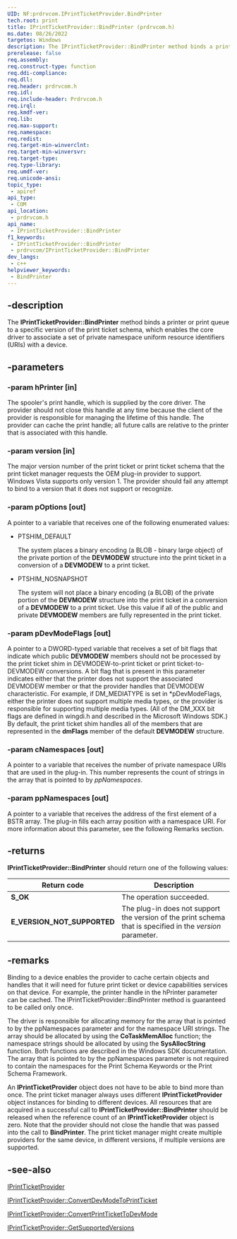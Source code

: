 ```yaml
---
UID: NF:prdrvcom.IPrintTicketProvider.BindPrinter
tech.root: print
title: IPrintTicketProvider::BindPrinter (prdrvcom.h)
ms.date: 08/26/2022
targetos: Windows
description: The IPrintTicketProvider::BindPrinter method binds a printer or print queue to a specific version of the print ticket schema, which enables the core driver to associate a set of private namespace uniform resource identifiers (URIs) with a device.
prerelease: false
req.assembly: 
req.construct-type: function
req.ddi-compliance: 
req.dll: 
req.header: prdrvcom.h
req.idl: 
req.include-header: Prdrvcom.h
req.irql: 
req.kmdf-ver: 
req.lib: 
req.max-support: 
req.namespace: 
req.redist: 
req.target-min-winverclnt: 
req.target-min-winversvr: 
req.target-type: 
req.type-library: 
req.umdf-ver: 
req.unicode-ansi: 
topic_type:
 - apiref
api_type:
 - COM
api_location:
 - prdrvcom.h
api_name:
 - IPrintTicketProvider::BindPrinter
f1_keywords:
 - IPrintTicketProvider::BindPrinter
 - prdrvcom/IPrintTicketProvider::BindPrinter
dev_langs:
 - c++
helpviewer_keywords:
 - BindPrinter
---
```


## -description

The **IPrintTicketProvider::BindPrinter** method binds a printer or print queue to a specific version of the print ticket schema, which enables the core driver to associate a set of private namespace uniform resource identifiers (URIs) with a device.

## -parameters

### -param hPrinter [in]

The spooler's print handle, which is supplied by the core driver. The provider should not close this handle at any time because the client of the provider is responsible for managing the lifetime of this handle. The provider can cache the print handle; all future calls are relative to the printer that is associated with this handle.

### -param version [in]

The major version number of the print ticket or print ticket schema that the print ticket manager requests the OEM plug-in provider to support. Windows Vista supports only version 1. The provider should fail any attempt to bind to a version that it does not support or recognize.

### -param pOptions [out]

A pointer to a variable that receives one of the following enumerated values:

- PTSHIM_DEFAULT

    The system places a binary encoding (a BLOB - binary large object) of the private portion of the **DEVMODEW** structure into the print ticket in a conversion of a **DEVMODEW** to a print ticket.

- PTSHIM_NOSNAPSHOT

    The system will not place a binary encoding (a BLOB) of the private portion of the **DEVMODEW** structure into the print ticket in a conversion of a **DEVMODEW** to a print ticket. Use this value if all of the public and private **DEVMODEW** members are fully represented in the print ticket.

### -param pDevModeFlags [out]

A pointer to a DWORD-typed variable that receives a set of bit flags that indicate which public **DEVMODEW** members should not be processed by the print ticket shim in DEVMODEW-to-print ticket or print ticket-to-DEVMODEW conversions. A bit flag that is present in this parameter indicates either that the printer does not support the associated DEVMODEW member or that the provider handles that DEVMODEW characteristic. For example, if DM_MEDIATYPE is set in *pDevModeFlags, either the printer does not support multiple media types, or the provider is responsible for supporting multiple media types. (All of the DM_XXX bit flags are defined in wingdi.h and described in the Microsoft Windows SDK.) By default, the print ticket shim handles all of the members that are represented in the **dmFlags** member of the default **DEVMODEW** structure.

### -param cNamespaces [out]

A pointer to a variable that receives the number of private namespace URIs that are used in the plug-in. This number represents the count of strings in the array that is pointed to by *ppNamespaces*.

### -param ppNamespaces [out]

A pointer to a variable that receives the address of the first element of a BSTR array. The plug-in fills each array position with a namespace URI. For more information about this parameter, see the following Remarks section.

## -returns

**IPrintTicketProvider::BindPrinter** should return one of the following values:

| Return code | Description |
|--|--|
| **S_OK** | The operation succeeded. |
| **E_VERSION_NOT_SUPPORTED** | The plug-in does not support the version of the print schema that is specified in the *version* parameter. |

## -remarks

Binding to a device enables the provider to cache certain objects and handles that it will need for future print ticket or device capabilities services on that device. For example, the printer handle in the hPrinter parameter can be cached. The IPrintTicketProvider::BindPrinter method is guaranteed to be called only once.

The driver is responsible for allocating memory for the array that is pointed to by the ppNamespaces parameter and for the namespace URI strings. The array should be allocated by using the **CoTaskMemAlloc** function; the namespace strings should be allocated by using the **SysAllocString** function. Both functions are described in the Windows SDK documentation. The array that is pointed to by the ppNamespaces parameter is not required to contain the namespaces for the Print Schema Keywords or the Print Schema Framework.

An **IPrintTicketProvider** object does not have to be able to bind more than once. The print ticket manager always uses different **IPrintTicketProvider** object instances for binding to different devices. All resources that are acquired in a successful call to **IPrintTicketProvider::BindPrinter** should be released when the reference count of an **IPrintTicketProvider** object is zero. Note that the provider should not close the handle that was passed into the call to **BindPrinter**. The print ticket manager might create multiple providers for the same device, in different versions, if multiple versions are supported.

## -see-also

[IPrintTicketProvider](./nn-prdrvcom-iprintticketprovider.md)

[IPrintTicketProvider::ConvertDevModeToPrintTicket](./nf-prdrvcom-iprintticketprovider-convertdevmodetoprintticket.md)

[IPrintTicketProvider::ConvertPrintTicketToDevMode](./nf-prdrvcom-iprintticketprovider-convertprinttickettodevmode.md)

[IPrintTicketProvider::GetSupportedVersions](./nf-prdrvcom-iprintticketprovider-getsupportedversions.md)
